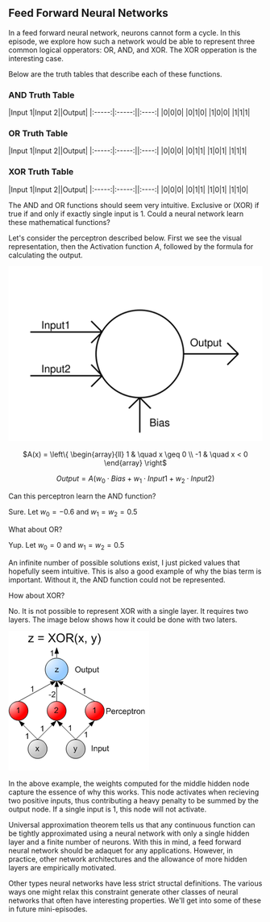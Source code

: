 ## Feed Forward Neural Networks

In a feed forward neural network, neurons cannot form a cycle.  In this episode, we explore how such a network would be able to represent three common logical opperators: OR, AND, and XOR.  The XOR opperation is the interesting case.

Below are the truth tables that describe each of these functions.


### AND Truth Table

|Input 1|Input 2||Output|
|:-----:|:-----:||:----:|
|0|0|0|
|0|1|0|
|1|0|0|
|1|1|1|



### OR Truth Table

|Input 1|Input 2||Output|
|:-----:|:-----:||:----:|
|0|0|0|
|0|1|1|
|1|0|1|
|1|1|1|



### XOR Truth Table

|Input 1|Input 2||Output|
|:-----:|:-----:||:----:|
|0|0|0|
|0|1|1|
|1|0|1|
|1|1|0|

The AND and OR functions should seem very intuitive.  Exclusive or (XOR) if true if and only if exactly single input is 1.  Could a neural network learn these mathematical functions?

Let's consider the perceptron described below.  First we see the visual representation, then the Activation function $A$, followed by the formula for calculating the output.

<center>

<img src="src-feed-forward-neural-networks/img1.svg" />

$A(x) = \left\{ \begin{array}{ll} 1 & \quad x \geq 0 \\ -1 & \quad x < 0 \end{array} \right$

$Output = A(w_0 \cdot Bias + w_1 \cdot Input1 + w_2 \cdot Input2)$

</center>

Can this perceptron learn the AND function?

Sure.  Let $w_0 = -0.6$ and $w_1 = w_2 = 0.5$

What about OR?

Yup.  Let $w_0 = 0$ and $w_1 = w_2 = 0.5$

An infinite number of possible solutions exist, I just picked values that hopefully seem intuitive.  This is also a good example of why the bias term is important.  Without it, the AND function could not be represented.

How about XOR?

No.  It is not possible to represent XOR with a single layer.  It requires two layers.  The image below shows how it could be done with two laters.

<img src="src-feed-forward-neural-networks/XOR_perceptron_net.png" />

In the above example, the weights computed for the middle hidden node capture the essence of why this works.  This node activates when recieving two positive inputs, thus contributing a heavy penalty to be summed by the output node.  If a single input is 1, this node will not activate.

Universal approximation theorem tells us that any continuous function can be tightly approximated using a neural network with only a single hidden layer and a finite number of neurons.  With this in mind, a feed forward neural network should be adaquet for any applications.  However, in practice, other network architectures and the allowance of more hidden layers are empirically motivated.

Other types neural networks have less strict structal definitions.  The various ways one might relax this constraint generate other classes of neural networks that often have interesting properties.  We'll get into some of these in future mini-episodes.




